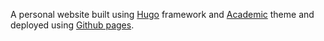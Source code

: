  A personal website built using [Hugo](https://gohugo.io/) framework and [Academic](https://sourcethemes.com/academic/) theme and deployed using [Github pages](https://pages.github.com/). 
